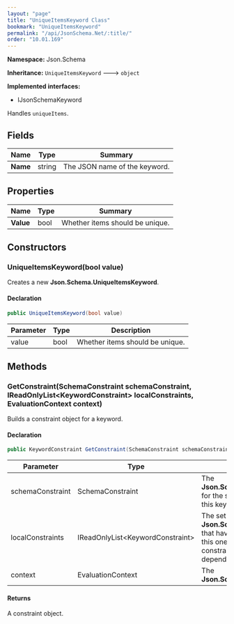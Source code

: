 ```yaml
---
layout: "page"
title: "UniqueItemsKeyword Class"
bookmark: "UniqueItemsKeyword"
permalink: "/api/JsonSchema.Net/:title/"
order: "10.01.169"
---
```

**Namespace:** Json.Schema

**Inheritance:**
`UniqueItemsKeyword`
 🡒 
`object`

**Implemented interfaces:**

- IJsonSchemaKeyword

Handles `uniqueItems`.

## Fields

| Name | Type | Summary |
|---|---|---|
| **Name** | string | The JSON name of the keyword. |

## Properties

| Name | Type | Summary |
|---|---|---|
| **Value** | bool | Whether items should be unique. |

## Constructors

### UniqueItemsKeyword(bool value)

Creates a new **Json.Schema.UniqueItemsKeyword**.

#### Declaration

```c#
public UniqueItemsKeyword(bool value)
```

| Parameter | Type | Description |
|---|---|---|
| value | bool | Whether items should be unique. |


## Methods

### GetConstraint(SchemaConstraint schemaConstraint, IReadOnlyList\<KeywordConstraint\> localConstraints, EvaluationContext context)

Builds a constraint object for a keyword.

#### Declaration

```c#
public KeywordConstraint GetConstraint(SchemaConstraint schemaConstraint, IReadOnlyList<KeywordConstraint> localConstraints, EvaluationContext context)
```

| Parameter | Type | Description |
|---|---|---|
| schemaConstraint | SchemaConstraint | The **Json.Schema.SchemaConstraint** for the schema object that houses this keyword. |
| localConstraints | IReadOnlyList\<KeywordConstraint\> | The set of other **Json.Schema.KeywordConstraint**s that have been processed prior to this one. Will contain the constraints for keyword dependencies. |
| context | EvaluationContext | The **Json.Schema.EvaluationContext**. |


#### Returns

A constraint object.

